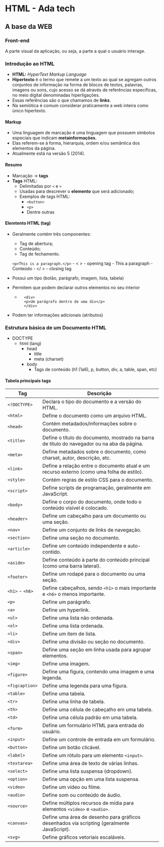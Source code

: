 # HTML - Ada tech

## A base da WEB

### Front-end
A parte visual da aplicação, ou seja, a parte a qual o usuário interage.

### Introdução ao HTML
- **HTML:** *HyperText Markup Language*
- **Hipertexto** é o termo que remete a um texto ao qual se agregam outros conjuntos de informação na forma de blocos de textos, palavras, imagens ou sons, cujo acesso se dá através de referências específicas, no meio digital denominadas hiperligações.
- Essas referências são o que chamamos de **links**.
- Na semiótica é comum considerar praticamente a web inteira como único hipertexto.

#### Markup
- Uma linguagem de marcação é uma linguagem que possuem símbolos especiais que indicam **metainformações.**
- Elas referem-se à forma, hierarquia, ordem e/ou semântica dos elementos da página.
- Atualmente está na versão 5 (2014).

#### Resumo
- Marcação -> **tags**
- **Tags** HTML:
    - Delimitadas por `<` e `>`
    - Usadas para descrever o **elemento** que será adicionado;
    - Exemplos de tags HTML:
        - `<button>`
        - `<p>`
        - Dentre outras

#### Elemtento HTML (tag)
- Geralmente contém três componentes:
    - Tag de abertura;
    - Conteúdo;
    - Tag de fechamento.

    `<p>This is a paragraph.</p>`
        - < > - opening tag
        - This a paragraph - Conteúdo
        - </ > - closing tag

- Possui um tipo (botão, parágrafo, imagem, lista, tabela)
- Permitem que podem declarar outros elementos no seu interior
    - ```
        <div>
        <p>Um parágrafo dentro de uma div</p>
        </div>
        ```

- Podem ter informações adicionais (atributos)

### Estrutura básica de um Documento HTML

- DOCTYPE
    - html (lang)
        - head
            - title
            - meta (charset)
        - body
            - Tags de conteúdo (h1 (1a6), p, button, div, a, table, span, etc)

####  Tabela principais tags
| Tag            | Descrição                                                                                      |
|----------------|------------------------------------------------------------------------------------------------|
| `<!DOCTYPE>`   | Declara o tipo do documento e a versão do HTML.                                                |
| `<html>`       | Define o documento como um arquivo HTML.                                                       |
| `<head>`       | Contém metadados/informações sobre o documento.                                                |
| `<title>`      | Define o título do documento, mostrado na barra de título do navegador ou na aba da página.    |
| `<meta>`       | Define metadados sobre o documento, como charset, autor, descrição, etc.                       |
| `<link>`       | Define a relação entre o documento atual e um recurso externo (como uma folha de estilo).      |
| `<style>`      | Contém regras de estilo CSS para o documento.                                                  |
| `<script>`     | Define scripts de programação, geralmente em JavaScript.                                        |
| `<body>`       | Define o corpo do documento, onde todo o conteúdo visível é colocado.                          |
| `<header>`     | Define um cabeçalho para um documento ou uma seção.                                             |
| `<nav>`        | Define um conjunto de links de navegação.                                                      |
| `<section>`    | Define uma seção no documento.                                                                 |
| `<article>`    | Define um conteúdo independente e auto-contido.                                                |
| `<aside>`      | Define conteúdo à parte do conteúdo principal (como uma barra lateral).                        |
| `<footer>`     | Define um rodapé para o documento ou uma seção.                                                |
| `<h1>` - `<h6>`| Define cabeçalhos, sendo `<h1>` o mais importante e `<h6>` o menos importante.                 |
| `<p>`          | Define um parágrafo.                                                                           |
| `<a>`          | Define um hyperlink.                                                                           |
| `<ul>`         | Define uma lista não ordenada.                                                                 |
| `<ol>`         | Define uma lista ordenada.                                                                     |
| `<li>`         | Define um item de lista.                                                                       |
| `<div>`        | Define uma divisão ou seção no documento.                                                      |
| `<span>`       | Define uma seção em linha usada para agrupar elementos.                                         |
| `<img>`        | Define uma imagem.                                                                             |
| `<figure>`     | Define uma figura, contendo uma imagem e uma legenda.                                           |
| `<figcaption>` | Define uma legenda para uma figura.                                                            |
| `<table>`      | Define uma tabela.                                                                             |
| `<tr>`         | Define uma linha de tabela.                                                                    |
| `<th>`         | Define uma célula de cabeçalho em uma tabela.                                                  |
| `<td>`         | Define uma célula padrão em uma tabela.                                                        |
| `<form>`       | Define um formulário HTML para entrada do usuário.                                             |
| `<input>`      | Define um controle de entrada em um formulário.                                                |
| `<button>`     | Define um botão clicável.                                                                      |
| `<label>`      | Define um rótulo para um elemento `<input>`.                                                   |
| `<textarea>`   | Define uma área de texto de várias linhas.                                                     |
| `<select>`     | Define uma lista suspensa (dropdown).                                                          |
| `<option>`     | Define uma opção em uma lista suspensa.                                                        |
| `<video>`      | Define um vídeo ou filme.                                                                      |
| `<audio>`      | Define som ou conteúdo de áudio.                                                               |
| `<source>`     | Define múltiplos recursos de mídia para elementos `<video>` e `<audio>`.                       |
| `<canvas>`     | Define uma área de desenho para gráficos desenhados via scripting (geralmente JavaScript).      |
| `<svg>`        | Define gráficos vetoriais escaláveis.                                                          |


